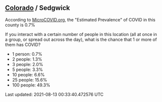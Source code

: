 
## [Colorado](/united-states/colorado) / Sedgwick

According to [MicroCOVID.org](http://microcovid.org),
the "Estimated Prevalence" of COVID in this county is 0.7%

If you interact with a certain number of people in this location
(all at once in a group, or spread out across the day), what is the chance that
1 or more of them has COVID?

- 1 person: 0.7%
- 2 people: 1.3%
- 3 people: 2.0%
- 5 people: 3.3%
- 10 people: 6.6%
- 25 people: 15.6%
- 100 people: 49.3%

Last updated: 2021-08-13 00:33:40.472576 UTC
